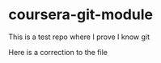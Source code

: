 # coursera-git-module
This is a test repo where I prove I know git

Here is a correction to the file
